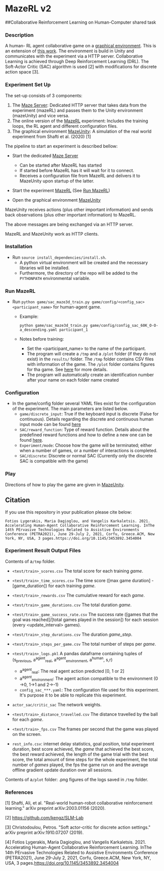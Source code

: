 ﻿# MazeRL v2
##Collaborative Reinforcement Learning on Human-Computer shared task

### Description
A human- RL agent collaborative game on a [graphical environment](https://github.com/ligerfotis/MazeUnity). This is an extension of [this work](https://github.com/ligerfotis/maze3d_collaborative).
The environment is build in Unity and communicates with the experiment via a HTTP server.
Collaborative Learning is achieved through Deep Reinforcement Learning (DRL). The Soft-Actor Critic (SAC) algorithm is used [2] with modifications for discrete action space [3].

### Experiment Set Up
The set-up consists of 3 components:
1. The [Maze Server](https://github.com/panos-stavrianos/maze_server): Dedicated HTTP server that takes data from the experiment (mazeRL) and passes them to the Unity environment (mazeUnity) and vice versa.
2. The online version of the [MazeRL](https://github.com/ligerfotis/maze_RL_online) experiment: Includes the training loops, the RL agent and different configuration files.
3. The graphical environment [MazeUnity](https://github.com/ligerfotis/MazeUnity): A simulation of the real world experiment from Shafti et al. (2020) [1]

The pipeline to start an experiment is described bellow:
* Start the dedicated [Maze Server](https://github.com/panos-stavrianos/maze_server)
  * Can be started after MazeRL has started
  * If started before MazeRL has it will wait for it to connect.
  * Receives a configuration file from MazeRL and delivers it to MazeUnity upon startup of the latter.
  
* Start the experiment [MazeRL](https://github.com/ligerfotis/maze_RL_online) (See [Run MazeRL](#run-mazerl))

* Open the graphical environment [MazeUnity](https://github.com/ligerfotis/MazeUnity)

MazeUnity receives actions (plus other important information) and sends back observations (plus other important information) to MazeRL.

The above messages are being exchanged via an HTTP server.

MazeRL and MazeUnity work as HTTP clients.

### Installation
* Run `source install_dependencies/install.sh`. 
  - A python virtual environment will be created and the necessary libraries will be installed.
  - Furthermore, the directory of the repo will be added to the `PYTHONPATH` environmental variable.

### Run MazeRL

* Run `python game/sac_maze3d_train.py game/config/<config_sac> <participant_name>` for human-agent game.
  * Example:
    
        python game/sac_maze3d_train.py game/config/config_sac_60K_O-O-a_descending.yaml participant_1

  * Notes before training: 
     * Set the <participant_name> to the name of the participant.
     * The program will create a `/tmp` and a `/plot` folder (if they do not exist) in the `results/` folder. The `/tmp` folder contains CSV files with information of the game. The `/plot` folder contains figures for tha game. See [here](#Experiment-Result-Output-Files) for more details.
     * The program will automatically create an identification number after your name on each folder name created
    
### Configuration
* In the game/config folder several YAML files exist for the configuration of the experiment. The main parameters are listed below.
    * `game/discrete_input`: True if the keyboard input is discrete (False for continuous). Details regarding the discrete and continuous human input mode can be found [here](https://github.com/ligerfotis/maze_RL_v2/blob/master/game)
    * `SAC/reward_function`: Type of reward function. Details about the predefined reward functions and how to define a new one can be found [here](https://github.com/ligerfotis/maze_RL_v2/blob/master/game).
    * `Experiment/mode`: Choose how the game will be terminated; either when a number of games, or a number of interactions is completed.
    * `SAC/discrete`: Discrete or normal SAC (Currently only the discrete SAC is compatible with the game)
  
### Play
Directions of how to play the game are given in [MazeUnity](https://github.com/ligerfotis/MazeUnity).

## Citation

If you use this repository in your publication please cite below:
```
Fotios Lygerakis, Maria Dagioglou, and Vangelis Karkaletsis. 2021. Accelerating Human-Agent Collaborative Reinforcement Learning. InThe 14th PErvasive Technologies Related to Assistive Environments Conference (PETRA2021), June 29-July 2, 2021, Corfu, Greece.ACM, New York, NY, USA, 3 pages.https://doi.org/10.1145/3453892.3454004
```
### Experiment Result Output Files
Contents of a`/tmp` folder.
  * `<test/train>_scores.csv` The total score for each training _game_.
  * `<test/train>_time_scores.csv` The time score ([max game duration] - [game_duration]) for each training _game_.
  * `<test/train>_rewards.csv` The cumulative reward for each _game_.
  * `<test/train>_game_durations.csv` The total duration _game_.
  * `<test/train>_game_success_rate.csv` The success rate ([games that the goal was reached]/[total games played in the session]) for each session (every <update_interval> games).
  * `<test/train>_step_durations.csv` The duration _game_step_.
  * `<test/train>_steps_per_game.csv` The total number of steps per _game_.
  * `<test/train>_logs.pkl` A pandas dataframe containing tuples of (s<sub>previous</sub>, a<sup>agent</sup><sub>real</sub>, 
    a<sup>agent</sup><sub>environment</sub>, a<sup>human</sup>, s,r)
    * a<sup>agent</sup><sub>real</sub>: The real agent action predicted [0, 1 or 2]
    * a<sup>agent</sup><sub>environment</sub>: The agent action compatible to the environment (0 ->0, 1->1 and 2->-1)
    * `config_sac_***.yaml`: The configuration file used for this experiment. It's purpose it to be able to replicate this experiment.
  * `actor_sac/critic_sac` The network weights.
  * `<test/train>_distance_travelled.csv` The distance travelled by the ball for each _game_.
  * `<test/train>_fps.csv` The frames per second that the game was played on the screen.
    
  * `rest_info.csv`: internet delay statistics, goal position, total experiment duration, best score achieved, the _game_ that achieved the best score, the best reward achieved, the length of the game trial with the best score, the total amount of time steps for the whole experiment, the total number of _games_ played, the fps the game run on and the average offline gradient update duration over all sessions.

Contents of a`/plot` folder: .png figures of the logs saved in `/tmp` folder.

### References
[1] Shafti, Ali, et al. "Real-world human-robot collaborative reinforcement learning." arXiv preprint arXiv:2003.01156 (2020).

[2] https://github.com/kengz/SLM-Lab

[3] Christodoulou, Petros. "Soft actor-critic for discrete action settings." arXiv preprint arXiv:1910.07207 (2019).

[4] Fotios Lygerakis, Maria Dagioglou, and Vangelis Karkaletsis. 2021. Accelerating Human-Agent Collaborative Reinforcement Learning. InThe 14th PErvasive Technologies Related to Assistive Environments Conference (PETRA2021), June 29-July 2, 2021, Corfu, Greece.ACM, New York, NY, USA, 3 pages.https://doi.org/10.1145/3453892.3454004